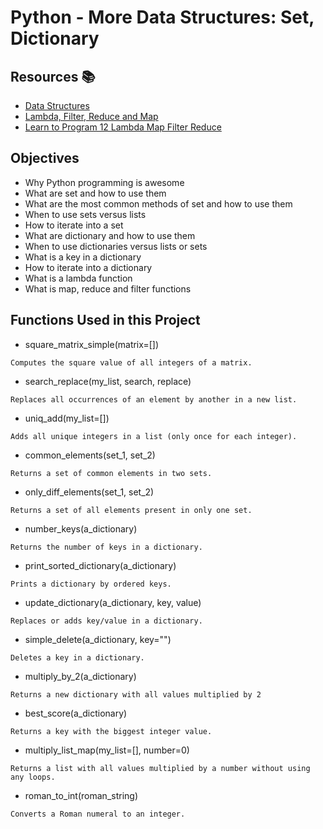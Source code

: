 # Python - More Data Structures: Set, Dictionary

## Resources :books:
* [Data Structures](https://intranet.hbtn.io/rltoken/dnFegYagqFoW7WraIP-9RA)
* [Lambda, Filter, Reduce and Map](https://intranet.hbtn.io/rltoken/xXAlsMIs9-sCL4fljYeNfg)
* [Learn to Program 12 Lambda Map Filter Reduce](https://intranet.hbtn.io/rltoken/AT-UtsGuhgIzQSwSdKvckw)

## Objectives
* Why Python programming is awesome
* What are set and how to use them
* What are the most common methods of set and how to use them
* When to use sets versus lists
* How to iterate into a set
* What are dictionary and how to use them
* When to use dictionaries versus lists or sets
* What is a key in a dictionary
* How to iterate into a dictionary
* What is a lambda function
* What is map, reduce and filter functions

## Functions Used in this Project
* square_matrix_simple(matrix=[])
```
Computes the square value of all integers of a matrix.
```
* search_replace(my_list, search, replace)
```
Replaces all occurrences of an element by another in a new list.
```
* uniq_add(my_list=[])
```
Adds all unique integers in a list (only once for each integer).
```
* common_elements(set_1, set_2)
```
Returns a set of common elements in two sets.
```
* only_diff_elements(set_1, set_2)
```
Returns a set of all elements present in only one set.
```
* number_keys(a_dictionary)
```
Returns the number of keys in a dictionary.
```
* print_sorted_dictionary(a_dictionary)
```
Prints a dictionary by ordered keys.
```
* update_dictionary(a_dictionary, key, value)
```
Replaces or adds key/value in a dictionary.
```
* simple_delete(a_dictionary, key="")
```
Deletes a key in a dictionary.
```
* multiply_by_2(a_dictionary)
```
Returns a new dictionary with all values multiplied by 2
```
* best_score(a_dictionary)
```
Returns a key with the biggest integer value.
```
* multiply_list_map(my_list=[], number=0)
```
Returns a list with all values multiplied by a number without using any loops.
```
* roman_to_int(roman_string)
```
Converts a Roman numeral to an integer.
```

